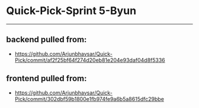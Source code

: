 # Quick-Pick-Sprint 5-Byun

----

## backend pulled from:
- https://github.com/Arjunbhavsar/Quick-Pick/commit/af2f25bf64f274d20eb81e204e93daf04d8f5336

## frontend pulled from:
- https://github.com/Arjunbhavsar/Quick-Pick/commit/302dbf59b1800e1fb974fe9a6b5a8615dfc29bbe
